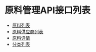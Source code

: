 # 原料管理API接口列表


* [原料列表](Invoicimgs_api_productlist)
* [原料供应商列表](Invoicimgs_api_prosupplieslist)
* [原料详情](Invoicimgs_api_details)
* [分类列表](Invoicimgs_api_cate)
